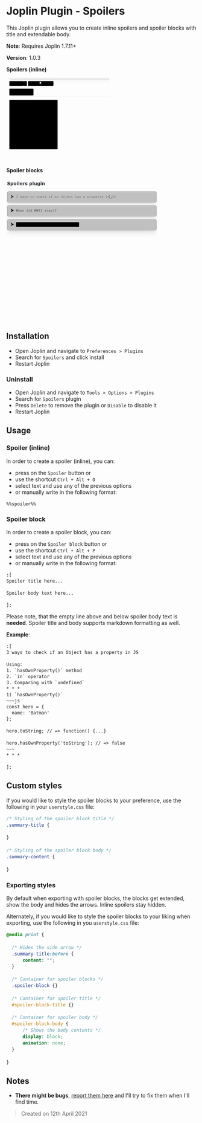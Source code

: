 # Joplin Plugin - Spoilers

This Joplin plugin allows you to create inline spoilers and spoiler blocks with title and extendable body.

**Note**: Requires Joplin 1.7.11+

**Version**: 1.0.3

**Spoilers (inline)**

![](./docs/inline-spoiler-preview.gif)

**Spoiler blocks**

![](./docs/spoiler-block-preview.gif)



## Installation

- Open Joplin and navigate to `Preferences > Plugins`
- Search for `Spoilers` and click install
- Restart Joplin

### Uninstall

- Open Joplin and navigate to `Tools > Options > Plugins`
- Search for `Spoilers` plugin
- Press `Delete` to remove the plugin or `Disable` to disable it
- Restart Joplin

## Usage

### Spoiler (inline)

In order to create a spoiler (inline), you can:
- press on the `Spoiler` button or
- use the shortcut `Ctrl + Alt + O`
- select text and use any of the previous options
- or manually write in the following format:

```
%%spoiler%%
```

### Spoiler block

In order to create a spoiler block, you can:
- press on the `Spoiler block` button or
- use the shortcut `Ctrl + Alt + P`
- select text and use any of the previous options
- or manually write in the following format:

```
:[
Spoiler title here...

Spoiler body text here...

]:
```

Please note, that the empty line above and below spoiler body text is **needed**.
Spoiler title and body supports markdown formatting as well.

**Example**:
```
:[
3 ways to check if an Object has a property in JS

Using:
1. `hasOwnProperty()` method
2. `in` operator
3. Comparing with `undefined`
* * *
1) `hasOwnProperty()`
~~~js
const hero = {
  name: 'Batman'
};

hero.toString; // => function() {...}

hero.hasOwnProperty('toString'); // => false
~~~
* * *

]:
```

## Custom styles

If you would like to style the spoiler blocks to your preference, use the following in your `userstyle.css` file:


```css
/* Styling of the spoiler block title */
.summary-title {
  
}

/* Styling of the spoiler block body */
.summary-content {
  
}
```

### Exporting styles

By default when exporting with spoiler blocks, the blocks get extended, show the body and hides the arrows. Inline spoilers stay hidden.

Alternately, if you would like to style the spoiler blocks to your liking when exporting, use the following in you `userstyle.css` file:
```css
@media print {

  /* Hides the side arrow */
  .summary-title:before {
      content: "";
  }

  /* Container for spoiler blocks */
  .spoiler-block {}

  /* Container for spoiler title */
  #spoiler-block-title {}
  
  /* Container for spoiler body */
  #spoiler-block-body {
      /* Shows the body contents */
      display: block;
      animation: none;
  }

}
```

## Notes

- **There might be bugs**, [report them here](https://github.com/martinkorelic/joplin-plugin-spoilers/issues) and I'll try to fix them when I'll find time.

> Created on 12th April 2021